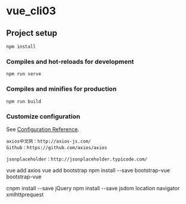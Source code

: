 # vue_cli03

## Project setup
```
npm install
```

### Compiles and hot-reloads for development
```
npm run serve
```

### Compiles and minifies for production
```
npm run build
```

### Customize configuration
See [Configuration Reference](https://cli.vuejs.org/config/).

```
axios中文网：http://axios-js.com/
Github：https://github.com/axios/axios

jsonplaceholder：http://jsonplaceholder.typicode.com/
```

vue add axios
vue add bootstrap
npm install --save bootstrap-vue bootstrap-vue

<!-- 安装jQuery -->
cnpm install --save jQuery
npm install --save jsdom location navigator xmlhttprequest


